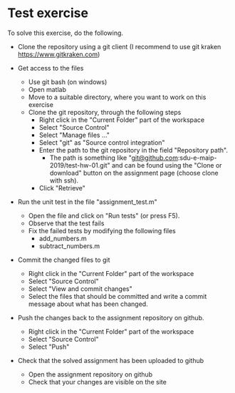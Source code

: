# Test exercise

To solve this exercise, do the following.

* Clone the repository using a git client (I recommend to use git kraken https://www.gitkraken.com)

* Get access to the files
  * Use git bash (on windows)
  * Open matlab
  * Move to a suitable directory, where you want to work on this exercise
  * Clone the git repository, through the following steps
    * Right click in the "Current Folder" part of the workspace
    * Select "Source Control"
    * Select "Manage files ..."
    * Select "git" as "Source control integration"
    * Enter the path to the git repository in the field "Repository path". 
      * The path is something like "git@github.com:sdu-e-maip-2019/test-hw-01.git" and can be found using the "Clone or download" button on the assignment page (choose clone with ssh).
    * Click "Retrieve"
* Run the unit test in the file "assignment_test.m"
  * Open the file and click on "Run tests" (or press F5).
  * Observe that the test fails
  * Fix the failed tests by modifying the following files
    * add_numbers.m
    * subtract_numbers.m
* Commit the changed files to git
  * Right click in the "Current Folder" part of the workspace
  * Select "Source Control"
  * Select "View and commit changes"
  * Select the files that should be committed and write a commit message about what has been changed.
* Push the changes back to the assignment repository on github.
  * Right click in the "Current Folder" part of the workspace
  * Select "Source Control"
  * Select "Push"
* Check that the solved assignment has been uploaded to github
  * Open the assignment repository on github
  * Check that your changes are visible on the site



